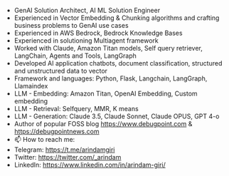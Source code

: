 
- GenAI Solution Architect, AI ML Solution Engineer
- Experienced in Vector Embedding & Chunking algorithms and crafting business problems to GenAI use cases
- Experienced in AWS Bedrock, Bedrock Knowledge Bases
- Experienced in solutioning Multiagent framework
- Worked with Claude, Amazon Titan models, Self query retriever, LangChain, Agents and Tools, LangGraph
- Developed AI application chatbots, document classification, structured and unstructured data to vector
- Framework and languages: Python, Flask, Langchain, LangGraph, Llamaindex
- LLM - Embedding: Amazon Titan, OpenAI Embedding, Custom embedding
- LLM - Retrieval: Selfquery, MMR, K means
- LLM - Generation: Claude 3.5, Claude Sonnet, Claude OPUS, GPT 4-o
- Author of popular FOSS blog https://www.debugpoint.com & https://debugpointnews.com
- 📫 How to reach me:
- Telegram: https://t.me/arindamgiri
- Twitter: https://twitter.com/_arindam
- LinkedIn: https://www.linkedin.com/in/arindam-giri/

<!---
arindam-giri/arindam-giri is a ✨ special ✨ repository because its `README.md` (this file) appears on your GitHub profile.
You can click the Preview link to take a look at your changes.
--->
